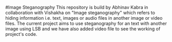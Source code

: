 #Image  Steganography
This repository is build by Abhinav Kabra in collaboration with Vishakha on "Image steganography" which refers to hiding information i.e. text, images or audio files in another image or video files. 
The current project aims to use steganography for an text with another image using LSB and we have also added video file to see the working of project's code.
